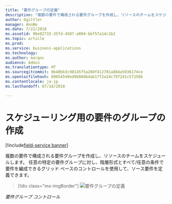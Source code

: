 ```yaml
---
title: "要件グループの定義"
description: "複数の要件で構成される要件グループを作成し、リソースのチームをスケジュールします。"
author: Dgittler
manager: AnnBe
ms.date: 7/22/2018
ms.assetid: 96e82715-35fd-4587-a004-bbf57a14c1b2
ms.topic: article
ms.prod: 
ms.service: business-applications
ms.technology: 
ms.author: margoc
audience: Admin
ms.translationtype: HT
ms.sourcegitcommit: 0b40bb3c98145f5a260f412701a884a5936174ce
ms.openlocfilehash: 89854549ed9b80dbdab1ff2a24c7972d1c57250b
ms.contentlocale: ja-jp
ms.lasthandoff: 07/18/2018

---
```





#  <a name="create-groups-of-requirements-for-scheduling"></a>スケジューリング用の要件のグループの作成

[!include[field-service banner](../../../includes/field-service.md)]

複数の要件で構成される要件グループを作成し、リソースのチームをスケジュールします。 任意の特定の要件グループに対し、階層形式とすべて/任意の条件で要件を編成できるグリッド ベースのコントロールを使用して、ソース要件を定義できます。

> [!div class="mx-imgBorder"]
> ![](media/Requirement-Group.png "要件グループの定義")
<!-- picture -->

*要件グループ コントロール*

